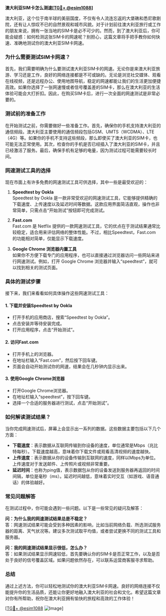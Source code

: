 **澳大利亚SIM卡怎么测速[[TG💪+ @esim1088](https://t.me/s/esim1088)]**

澳大利亚，这个位于南半球的美丽国度，不仅有令人流连忘返的大堡礁和悉尼歌剧院，还有让人惊叹不已的自然景观和城市风貌。对于计划前往澳大利亚旅行或工作的朋友来说，拥有一张当地的SIM卡是必不可少的。然而，到了澳大利亚后，你可能会疑惑：如何检测这张SIM卡的网速呢？别担心，这篇文章将手把手教你如何快速、准确地测试你的澳大利亚SIM卡网速。

### 为什么需要测试SIM卡网速？

首先，我们需要明确为什么要测试澳大利亚SIM卡的网速。无论你是来澳大利亚旅游、学习还是工作，良好的网络连接都是不可或缺的。无论是浏览社交媒体、观看在线视频，还是远程办公、使用地图导航，稳定的网速都能让我们的生活更加便捷高效。如果你选择了一张网速慢或者信号覆盖差的SIM卡，那么在澳大利亚的生活体验可能会大打折扣。因此，在购买SIM卡后，进行一次全面的网速测试是非常必要的。

### 测试前的准备工作

在开始测试之前，你需要做好一些准备工作。首先，确保你的手机支持澳大利亚的通信频段。澳大利亚主要使用的通信频段包括GSM、UMTS（WCDMA）、LTE（4G）等。如果你的手机不支持这些频段，那么即使买了澳大利亚的SIM卡，也可能无法正常使用。其次，检查你的手机是否已经插入了澳大利亚的SIM卡，并且已经激活了服务。最后，确保手机有足够的电量，因为测试过程可能需要较长时间。

### 网速测试工具的选择

现在市面上有许多免费的网速测试工具可供选择，其中一些是最受欢迎的：

1. **Speedtest by Ookla**  
   Speedtest by Ookla 是一款非常受欢迎的网速测试工具，它能够提供精确的下载速度、上传速度以及延迟时间等数据。这款应用界面简洁直观，操作也非常简单，只需点击“开始测试”按钮即可完成测试。

2. **Fast.com**  
   Fast.com 是 Netflix 提供的一款网速测试工具，它的优点在于测试结果通常比较稳定，适合用来评估网络的整体性能。不过，相比Speedtest，Fast.com 的功能相对简单，仅能显示下载速度。

3. **Google Chrome 浏览器内置工具**  
   如果你不方便下载专门的应用程序，也可以直接通过浏览器访问一些网站来进行网速测试。例如，打开 Google Chrome 浏览器并输入“speedtest”，就可以找到相关的测试页面。

### 具体的测试步骤

接下来，我们来看看如何具体操作这些网速测试工具：

#### 1. 下载并安装Speedtest by Ookla
   - 打开手机的应用商店，搜索“Speedtest by Ookla”。
   - 点击安装并等待安装完成。
   - 打开应用程序，点击“开始测试”。

#### 2. 访问Fast.com
   - 打开手机上的浏览器。
   - 在地址栏输入“Fast.com”，然后按下回车键。
   - 页面会自动开始测试你的网速，结果会在几秒钟内显示出来。

#### 3. 使用Google Chrome浏览器
   - 打开Google Chrome浏览器。
   - 在地址栏输入“speedtest”，按下回车键。
   - 选择一个合适的服务器进行测试，点击“开始测试”。

### 如何解读测试结果？

当你完成网速测试后，屏幕上会显示出一系列的数据。这些数据主要包括以下几个方面：

- **下载速度**：表示数据从互联网传输到你设备的速度，单位通常是Mbps（兆比特每秒）。下载速度越高，意味着你下载文件或观看高清视频的速度越快。
- **上传速度**：表示数据从你的设备传输到互联网的速度，同样以Mbps为单位。上传速度对于发送邮件、上传照片或视频非常重要。
- **延迟时间**：也称为ping值，表示数据包从你的设备发送到服务器再返回的时间间隔，单位是毫秒（ms）。延迟时间越低，意味着实时交互（如游戏、语音通话）的体验越好。

### 常见问题解答

在测试过程中，你可能会遇到一些问题。以下是一些常见的疑问及解答：

**问：为什么我的网速测试结果总是不稳定？**  
答：网速测试结果可能会受到多种因素的影响，比如当前网络负载、所选测试服务器的距离、天气状况等。建议多次测试取平均值，或者尝试更换不同的测试工具和服务器。

**问：我的网速测试结果显示很低，怎么办？**  
答：如果测试结果显示网速较低，首先要确认你的SIM卡是否正常工作，以及是否处于良好的信号覆盖区域。如果问题依然存在，可以联系运营商客服寻求帮助。

### 总结

通过上述方法，你可以轻松地测试你的澳大利亚SIM卡网速。良好的网络连接不仅能提升你的生活品质，还能让你更好地融入澳大利亚的社会和文化。希望这篇文章对你有所帮助，祝你在澳大利亚拥有愉快的旅程和高效的工作体验！

[[TG💪+ @esim1088](https://t.me/s/esim1088) ![Image](https://i.postimg.cc/4NQfJmqS/Snipaste-2025-05-13-00-14-12.png)]